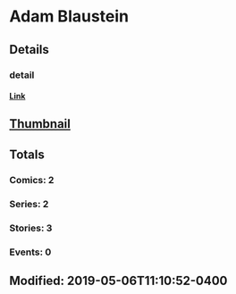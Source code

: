 # Adam  Blaustein 
## Details
### detail
#### [Link](http://marvel.com/comics/creators/3524/adam_blaustein?utm_campaign=apiRef&utm_source=225578a89fc76f3d20fbffda5d17a88d)
## [Thumbnail](http://i.annihil.us/u/prod/marvel/i/mg/b/40/image_not_available.jpg)
## Totals
### Comics: 2
### Series: 2
### Stories: 3
### Events: 0
## Modified: 2019-05-06T11:10:52-0400